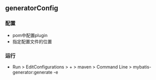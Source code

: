 

## generatorConfig
### 配置
* pom中配置plugin
* 指定配置文件的位置

### 运行
* Run > EditConfigurations > + > maven > Command Line > mybatis-generator:generate -e

